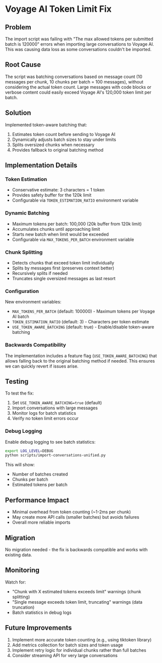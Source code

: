 # Voyage AI Token Limit Fix

## Problem

The import script was failing with "The max allowed tokens per submitted batch is 120000" errors when importing large conversations to Voyage AI. This was causing data loss as some conversations couldn't be imported.

## Root Cause

The script was batching conversations based on message count (10 messages per chunk, 10 chunks per batch = 100 messages), without considering the actual token count. Large messages with code blocks or verbose content could easily exceed Voyage AI's 120,000 token limit per batch.

## Solution

Implemented token-aware batching that:
1. Estimates token count before sending to Voyage AI
2. Dynamically adjusts batch sizes to stay under limits
3. Splits oversized chunks when necessary
4. Provides fallback to original batching method

## Implementation Details

### Token Estimation
- Conservative estimate: 3 characters = 1 token
- Provides safety buffer for the 120k limit
- Configurable via `TOKEN_ESTIMATION_RATIO` environment variable

### Dynamic Batching
- Maximum tokens per batch: 100,000 (20k buffer from 120k limit)
- Accumulates chunks until approaching limit
- Starts new batch when limit would be exceeded
- Configurable via `MAX_TOKENS_PER_BATCH` environment variable

### Chunk Splitting
- Detects chunks that exceed token limit individually
- Splits by messages first (preserves context better)
- Recursively splits if needed
- Truncates single oversized messages as last resort

### Configuration

New environment variables:
- `MAX_TOKENS_PER_BATCH` (default: 100000) - Maximum tokens per Voyage AI batch
- `TOKEN_ESTIMATION_RATIO` (default: 3) - Characters per token estimate
- `USE_TOKEN_AWARE_BATCHING` (default: true) - Enable/disable token-aware batching

### Backwards Compatibility

The implementation includes a feature flag (`USE_TOKEN_AWARE_BATCHING`) that allows falling back to the original batching method if needed. This ensures we can quickly revert if issues arise.

## Testing

To test the fix:
1. Set `USE_TOKEN_AWARE_BATCHING=true` (default)
2. Import conversations with large messages
3. Monitor logs for batch statistics
4. Verify no token limit errors occur

### Debug Logging

Enable debug logging to see batch statistics:
```bash
export LOG_LEVEL=DEBUG
python scripts/import-conversations-unified.py
```

This will show:
- Number of batches created
- Chunks per batch
- Estimated tokens per batch

## Performance Impact

- Minimal overhead from token counting (~1-2ms per chunk)
- May create more API calls (smaller batches) but avoids failures
- Overall more reliable imports

## Migration

No migration needed - the fix is backwards compatible and works with existing data.

## Monitoring

Watch for:
- "Chunk with X estimated tokens exceeds limit" warnings (chunk splitting)
- "Single message exceeds token limit, truncating" warnings (data truncation)
- Batch statistics in debug logs

## Future Improvements

1. Implement more accurate token counting (e.g., using tiktoken library)
2. Add metrics collection for batch sizes and token usage
3. Implement retry logic for individual chunks rather than full batches
4. Consider streaming API for very large conversations